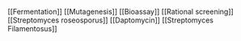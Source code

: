 [[Fermentation]]
[[Mutagenesis]]
[[Bioassay]]
[[Rational screening]]
[[Streptomyces roseosporus]]
[[Daptomycin]]
[[Streptomyces Filamentosus]]
